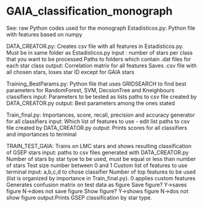 # GAIA_classification_monograph
See: raw
Python codes used for the monograph
Estadisticos.py: Python file with features based on numpy

DATA_CREATOR.py: Creates csv file with all features in Estadisticos.py. Must be in same folder as Estadisticos.py
  input : number of stars per class that you want to be processed
          Paths to folders which contain .dat files for each star class
  output: Correlation matrix for all features
          Saves .csv file with all chosen stars, loses star ID except for GAIA stars

Training_BestParams.py: Python file that uses GRIDSEARCH to find best parameters for RandomForest, SVM, DecsionTree and Kneighbours classifiers
  input: Parameters to be tested as lists
         paths to csv file created by DATA_CREATOR.py
  output: Best parameters among the ones stated

Train_final.py: Importances, score, recall, precision and accuracy generator for all classifiers
  input: Which list of features to use - edit list
         paths to csv file created by DATA_CREATOR.py
  output: Prints scores for all classifiers and importances to terminal
  
TRAIN_TEST_GAIA: Trains on LMC stars and shows resulting classification of GSEP stars
  input: paths to csv files generated with DATA_CREATOR.py
         Number of stars by star tyoe to be used, must be equal or less than number of stars
         Test size number between 0 and 1
         Custom list of features to use
  terminal input: a,b,c,d to chose classifier
         Number of top features to be used (list is organized by importance in Train_final.py). 0 applies custom features
         Generates confusion matrix on test data as figure 
            Save figure? Y->saves figure N->does not save figure
            Show figure? Y->shows figure N->dos not show figure
  output:Prints GSEP classification by star type.
